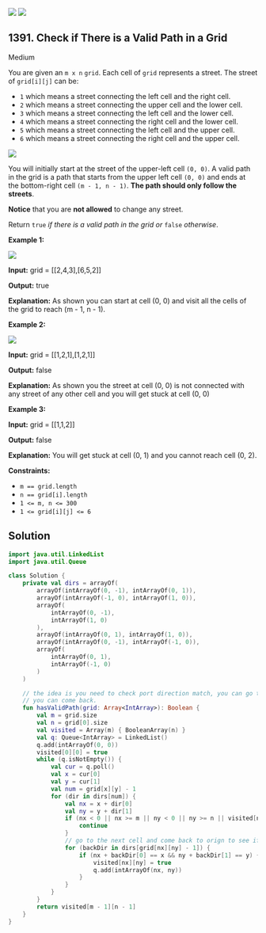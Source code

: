 [![](https://img.shields.io/github/stars/javadev/LeetCode-in-Kotlin?label=Stars&style=flat-square)](https://github.com/javadev/LeetCode-in-Kotlin)
[![](https://img.shields.io/github/forks/javadev/LeetCode-in-Kotlin?label=Fork%20me%20on%20GitHub%20&style=flat-square)](https://github.com/javadev/LeetCode-in-Kotlin/fork)

## 1391\. Check if There is a Valid Path in a Grid

Medium

You are given an `m x n` `grid`. Each cell of `grid` represents a street. The street of `grid[i][j]` can be:

*   `1` which means a street connecting the left cell and the right cell.
*   `2` which means a street connecting the upper cell and the lower cell.
*   `3` which means a street connecting the left cell and the lower cell.
*   `4` which means a street connecting the right cell and the lower cell.
*   `5` which means a street connecting the left cell and the upper cell.
*   `6` which means a street connecting the right cell and the upper cell.

![](https://assets.leetcode.com/uploads/2020/03/05/main.png)

You will initially start at the street of the upper-left cell `(0, 0)`. A valid path in the grid is a path that starts from the upper left cell `(0, 0)` and ends at the bottom-right cell `(m - 1, n - 1)`. **The path should only follow the streets**.

**Notice** that you are **not allowed** to change any street.

Return `true` _if there is a valid path in the grid or_ `false` _otherwise_.

**Example 1:**

![](https://assets.leetcode.com/uploads/2020/03/05/e1.png)

**Input:** grid = \[\[2,4,3],[6,5,2]]

**Output:** true

**Explanation:** As shown you can start at cell (0, 0) and visit all the cells of the grid to reach (m - 1, n - 1).

**Example 2:**

![](https://assets.leetcode.com/uploads/2020/03/05/e2.png)

**Input:** grid = \[\[1,2,1],[1,2,1]]

**Output:** false

**Explanation:** As shown you the street at cell (0, 0) is not connected with any street of any other cell and you will get stuck at cell (0, 0)

**Example 3:**

**Input:** grid = \[\[1,1,2]]

**Output:** false

**Explanation:** You will get stuck at cell (0, 1) and you cannot reach cell (0, 2).

**Constraints:**

*   `m == grid.length`
*   `n == grid[i].length`
*   `1 <= m, n <= 300`
*   `1 <= grid[i][j] <= 6`

## Solution

```kotlin
import java.util.LinkedList
import java.util.Queue

class Solution {
    private val dirs = arrayOf(
        arrayOf(intArrayOf(0, -1), intArrayOf(0, 1)),
        arrayOf(intArrayOf(-1, 0), intArrayOf(1, 0)),
        arrayOf(
            intArrayOf(0, -1),
            intArrayOf(1, 0)
        ),
        arrayOf(intArrayOf(0, 1), intArrayOf(1, 0)),
        arrayOf(intArrayOf(0, -1), intArrayOf(-1, 0)),
        arrayOf(
            intArrayOf(0, 1),
            intArrayOf(-1, 0)
        )
    )

    // the idea is you need to check port direction match, you can go to next cell and check whether
    // you can come back.
    fun hasValidPath(grid: Array<IntArray>): Boolean {
        val m = grid.size
        val n = grid[0].size
        val visited = Array(m) { BooleanArray(n) }
        val q: Queue<IntArray> = LinkedList()
        q.add(intArrayOf(0, 0))
        visited[0][0] = true
        while (q.isNotEmpty()) {
            val cur = q.poll()
            val x = cur[0]
            val y = cur[1]
            val num = grid[x][y] - 1
            for (dir in dirs[num]) {
                val nx = x + dir[0]
                val ny = y + dir[1]
                if (nx < 0 || nx >= m || ny < 0 || ny >= n || visited[nx][ny]) {
                    continue
                }
                // go to the next cell and come back to orign to see if port directions are same
                for (backDir in dirs[grid[nx][ny] - 1]) {
                    if (nx + backDir[0] == x && ny + backDir[1] == y) {
                        visited[nx][ny] = true
                        q.add(intArrayOf(nx, ny))
                    }
                }
            }
        }
        return visited[m - 1][n - 1]
    }
}
```